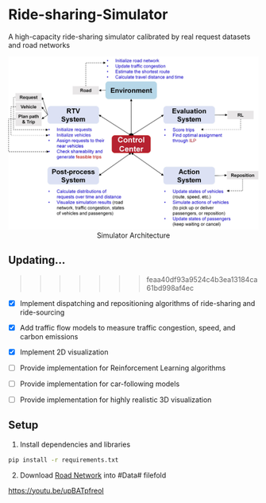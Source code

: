 # Ride-sharing-Simulator
A high-capacity ride-sharing simulator calibrated by real request datasets and road networks

<div align="center">
    <img src="intro-images/Simulator_Architecture.jpg", width="700" alt><br>
    Simulator Architecture
</div>

## Updating...
>>>>>>> feaa40df93a9524c4b3ea13184ca61bd998af4ec
- [x] Implement dispatching and repositioning algorithms of ride-sharing and ride-sourcing
- [x] Add traffic flow models to measure traffic congestion, speed, and carbon emissions
- [x] Implement 2D visualization
- [ ] Provide implementation for Reinforcement Learning algorithms
- [ ] Provide implementation for car-following models
- [ ] Provide implementation for highly realistic 3D visualization


## Setup
1. Install dependencies and libraries
``` bash
pip install -r requirements.txt
```
2. Download [Road Network](https://drive.google.com/file/d/1plVhAfyD0ZtiFEfIHL8HYrPuLczdtvH0/view?usp=share_link) into #Data# filefold


https://youtu.be/upBATpfreoI
